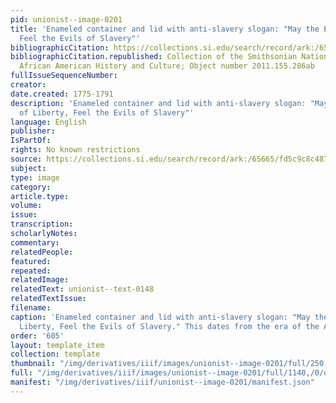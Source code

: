 ```yaml
---
pid: unionist--image-0201
title: 'Enameled container and lid with anti-slavery slogan: "May the Enemies of Liberty,
  Feel the Evils of Slavery"'
bibliographicCitation: https://collections.si.edu/search/record/ark:/65665/fd5c9c8c487349c439da88eb4093c00eacd
bibliographicCitation.republished: Collection of the Smithsonian National Museum of
  African American History and Culture; Object number 2011.155.286ab
fullIssueSequenceNumber: 
creator: 
date.created: 1775-1791
description: 'Enameled container and lid with anti-slavery slogan: "May the Enemies
  of Liberty, Feel the Evils of Slavery"'
language: English
publisher: 
IsPartOf: 
rights: No known restrictions
source: https://collections.si.edu/search/record/ark:/65665/fd5c9c8c487349c439da88eb4093c00eacd
subject: 
type: image
category: 
article.type: 
volume: 
issue: 
transcription: 
scholarlyNotes: 
commentary: 
relatedPeople: 
featured: 
repeated: 
relatedImage: 
relatedText: unionist--text-0148
relatedTextIssue: 
filename: 
caption: 'Enameled container and lid with anti-slavery slogan: "May the Enemies of
  Liberty, Feel the Evils of Slavery." This dates from the era of the American Revolution.'
order: '605'
layout: template_item
collection: template
thumbnail: "/img/derivatives/iiif/images/unionist--image-0201/full/250,/0/default.jpg"
full: "/img/derivatives/iiif/images/unionist--image-0201/full/1140,/0/default.jpg"
manifest: "/img/derivatives/iiif/unionist--image-0201/manifest.json"
---
```

